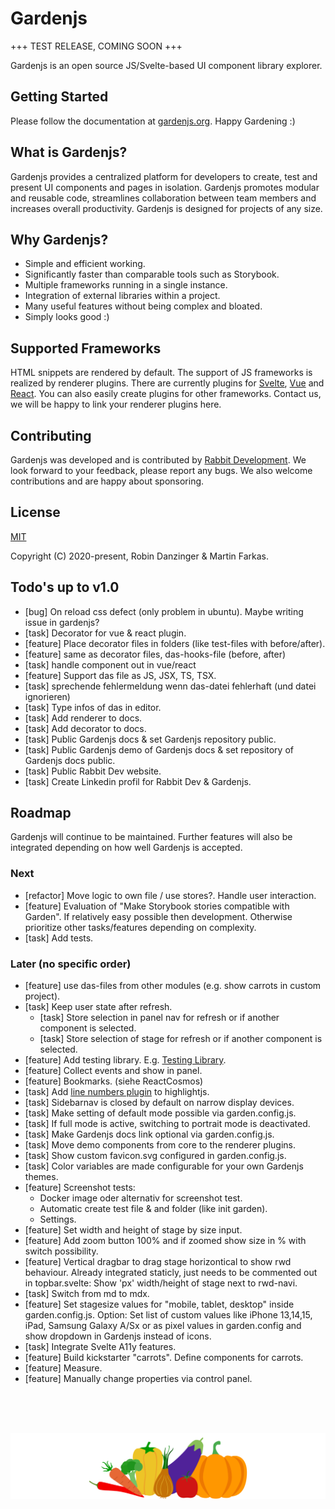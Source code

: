 # Gardenjs

+++ TEST RELEASE, COMING SOON +++

Gardenjs is an open source JS/Svelte-based UI component library explorer.

## Getting Started

Please follow the documentation at [gardenjs.org](https://www.gardenjs.org). Happy Gardening :)

## What is Gardenjs?

Gardenjs provides a centralized platform for developers to create, test and present UI components and pages in isolation. Gardenjs promotes modular and reusable code, streamlines collaboration between team members and increases overall productivity. Gardenjs is designed for projects of any size.

## Why Gardenjs?

- Simple and efficient working.
- Significantly faster than comparable tools such as Storybook.
- Multiple frameworks running in a single instance.
- Integration of external libraries within a project.
- Many useful features without being complex and bloated.
- Simply looks good :)

## Supported Frameworks

HTML snippets are rendered by default. The support of JS frameworks is realized by renderer plugins. There are currently plugins for [Svelte](https://github.com/gardenjs/render-plugin-svelte), [Vue](https://github.com/gardenjs/render-plugin-vue) and [React](https://github.com/gardenjs/render-plugin-react). You can also easily create plugins for other frameworks. Contact us, we will be happy to link your renderer plugins here.

## Contributing

Gardenjs was developed and is contributed by [Rabbit Development](https://www.rabbitdevelopment.de). We look forward to your feedback, please report any bugs. We also welcome contributions and are happy about sponsoring.

## License

[MIT](https://github.com/gardenjs/gardenjs?tab=MIT-1-ov-file#readme)

Copyright (C) 2020-present, Robin Danzinger & Martin Farkas.

## Todo's up to v1.0

- [bug] On reload css defect (only problem in ubuntu). Maybe writing issue in gardenjs?
- [task] Decorator for vue & react plugin.
- [feature] Place decorator files in folders (like test-files with before/after).
- [feature] same as decorator files, das-hooks-file (before, after)
- [task] handle component out in vue/react
- [feature] Support das file as JS, JSX, TS, TSX.
- [task] sprechende fehlermeldung wenn das-datei fehlerhaft (und datei ignorieren)
- [task] Type infos of das in editor.
- [task] Add renderer to docs.
- [task] Add decorator to docs.
- [task] Public Gardenjs docs & set Gardenjs repository public.
- [task] Public Gardenjs demo of Gardenjs docs & set repository of Gardenjs docs public.
- [task] Public Rabbit Dev website.
- [task] Create Linkedin profil for Rabbit Dev & Gardenjs.

## Roadmap

Gardenjs will continue to be maintained. Further features will also be integrated depending on how well Gardenjs is accepted.

### Next

- [refactor] Move logic to own file / use stores?. Handle user interaction.
- [feature] Evaluation of "Make Storybook stories compatible with Garden". If relatively easy possible then development. Otherwise prioritize other tasks/features depending on complexity.
- [task] Add tests.

### Later (no specific order)

- [feature] use das-files from other modules (e.g. show carrots in custom project).
- [task] Keep user state after refresh.
  - [task] Store selection in panel nav for refresh or if another component is selected.
  - [task] Store selection of stage for refresh or if another component is selected.
- [feature] Add testing library. E.g. [Testing Library](https://testing-library.com/).
- [feature] Collect events and show in panel.
- [feature] Bookmarks. (siehe ReactCosmos)
- [task] Add [line numbers plugin](https://github.com/wcoder/highlightjs-line-numbers.js) to highlightjs.
- [task] Sidebarnav is closed by default on narrow display devices.
- [task] Make setting of default mode possible via garden.config.js.
- [task] If full mode is active, switching to portrait mode is deactivated.
- [task] Make Gardenjs docs link optional via garden.config.js.
- [task] Move demo components from core to the renderer plugins.
- [task] Show custom favicon.svg configured in garden.config.js.
- [task] Color variables are made configurable for your own Gardenjs themes.
- [feature] Screenshot tests:
  - Docker image oder alternativ for screenshot test.
  - Automatic create test file & and folder (like init garden).
  - Settings.
- [feature] Set width and height of stage by size input.
- [feature] Add zoom button 100% and if zoomed show size in % with switch possibility.
- [feature] Vertical dragbar to drag stage horizontical to show rwd behaviour. Already integrated staticly, just needs to be commented out in topbar.svelte: Show 'px' width/height of stage next to rwd-navi.
- [task] Switch from md to mdx.
- [feature] Set stagesize values for "mobile, tablet, desktop" inside garden.config.js. Option: Set list of custom values like iPhone 13,14,15, iPad, Samsung Galaxy A/Sx or as pixel values in garden.config and show dropdown in Gardenjs instead of icons.
- [task] Integrate Svelte A11y features.
- [feature] Build kickstarter "carrots". Define components for carrots.
- [feature] Measure.
- [feature] Manually change properties via control panel.

<br><br><br><p align="center"><img src="src/client/assets/icons/logo.svg"></p>
